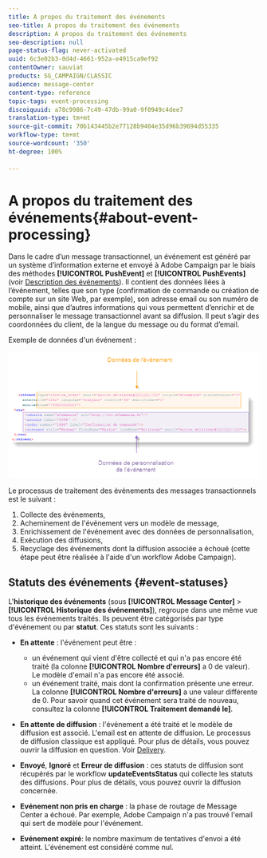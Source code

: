 ```yaml
---
title: A propos du traitement des événements
seo-title: A propos du traitement des événements
description: A propos du traitement des événements
seo-description: null
page-status-flag: never-activated
uuid: 6c3e02b3-0d4d-4661-952a-e4915ca9ef92
contentOwner: sauviat
products: SG_CAMPAIGN/CLASSIC
audience: message-center
content-type: reference
topic-tags: event-processing
discoiquuid: a78c9986-7c49-47db-99a0-9f0949c4dee7
translation-type: tm+mt
source-git-commit: 70b143445b2e77128b9404e35d96b39694d55335
workflow-type: tm+mt
source-wordcount: '350'
ht-degree: 100%

---
```



# A propos du traitement des événements{#about-event-processing}

Dans le cadre d’un message transactionnel, un événement est généré par un système d’information externe et envoyé à Adobe Campaign par le biais des méthodes **[!UICONTROL PushEvent]** et **[!UICONTROL PushEvents]** (voir [Description des événements](../../message-center/using/event-description.md)). Il contient des données liées à l’événement, telles que son type (confirmation de commande ou création de compte sur un site Web, par exemple), son adresse email ou son numéro de mobile, ainsi que d’autres informations qui vous permettent d’enrichir et de personnaliser le message transactionnel avant sa diffusion. Il peut s’agir des coordonnées du client, de la langue du message ou du format d’email.

Exemple de données d&#39;un événement :

![](assets/messagecenter_events_request_001.png)

Le processus de traitement des événements des messages transactionnels est le suivant :

1. Collecte des événements,
1. Acheminement de l&#39;événement vers un modèle de message,
1. Enrichissement de l&#39;événement avec des données de personnalisation,
1. Exécution des diffusions,
1. Recyclage des événements dont la diffusion associée a échoué (cette étape peut être réalisée à l&#39;aide d&#39;un workflow Adobe Campaign).

## Statuts des événements {#event-statuses}

L&#39;**historique des événements** (sous **[!UICONTROL Message Center]** > **[!UICONTROL Historique des événements]**), regroupe dans une même vue tous les événements traités. Ils peuvent être catégorisés par type d&#39;événement ou par **statut**. Ces statuts sont les suivants :

* **En attente** : l&#39;événement peut être :

   * un événement qui vient d&#39;être collecté et qui n&#39;a pas encore été traité (la colonne **[!UICONTROL Nombre d&#39;erreurs]** a 0 de valeur). Le modèle d&#39;email n&#39;a pas encore été associé.
   * un événement traité, mais dont la confirmation présente une erreur. La colonne **[!UICONTROL Nombre d&#39;erreurs]** a une valeur différente de 0. Pour savoir quand cet événement sera traité de nouveau, consultez la colonne **[!UICONTROL Traitement demandé le]**.

* **En attente de diffusion** : l&#39;événement a été traité et le modèle de diffusion est associé. L&#39;email est en attente de diffusion. Le processus de diffusion classique est appliqué. Pour plus de détails, vous pouvez ouvrir la diffusion en question. Voir [Delivery](../../delivery/using/about-message-tracking.md).
* **Envoyé**, **Ignoré** et **Erreur de diffusion** : ces statuts de diffusion sont récupérés par le workflow **updateEventsStatus** qui collecte les statuts des diffusions. Pour plus de détails, vous pouvez ouvrir la diffusion concernée.
* **Evénement non pris en charge** : la phase de routage de Message Center a échoué. Par exemple, Adobe Campaign n&#39;a pas trouvé l&#39;email qui sert de modèle pour l&#39;événement.
* **Evénement expiré**: le nombre maximum de tentatives d&#39;envoi a été atteint. L&#39;événement est considéré comme nul.
